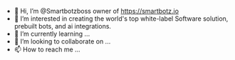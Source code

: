 - 👋 Hi, I’m @Smartbotzboss owner of https://smartbotz.io
- 👀 I’m interested in creating the world's top white-label Software solution, prebuilt bots, and ai integrations.
- 🌱 I’m currently learning ...
- 💞️ I’m looking to collaborate on ...
- 📫 How to reach me ...

<!---
Smartbotzboss/Smartbotzboss is a ✨ special ✨ repository because its `README.md` (this file) appears on your GitHub profile.
You can click the Preview link to take a look at your changes.
--->
